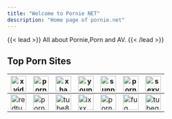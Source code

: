 ```yaml
---
title: "Welcome to Pornie NET"
description: "Home page of pornie.net"
---
```

{{< lead >}}
All about Pornie,Porn and AV.
{{< /lead >}}
## Top Porn Sites
| <a href="https://www.xvideos.com/" target="_blank"><img src="xvideos.black.svg" style="height:36px;" alt="xvideos"/></a> |<a href="https://www.pornhub.com/" target="_blank"><img src="20240817181143.png" style="height:36px" alt="pornhub"/></a> |<a href="https://xhamster.com/" target="_blank"><img src="20240817181410.png" style="height:36px" alt="xhamster"/></a> |<a href="https://www.youporn.com/" target="_blank"><img src="20240817181821.png" style="height:36px" alt="youporn"/></a> |<a href="https://www.sunporno.com/" target="_blank"><img src="20240817182634.png" style="height:36px" alt="sunporno"/></a>|<a href="https://www.pornhat.com/" target="_blank"><img src="20240817182759.png" style="height:36px" alt="pornhat"/></a>|<a href="https://www.sexvid.xxx/" target="_blank"><img src="20240817183522.png" style="height:36px" alt="sexvid"/></a>|
|-|-|-|-|-|-|-|
|<a href="https://www.redtube.com/" target="_blank"><img src="20240817181952.png" style="height:36px" alt="redtube"/></a>|<a href="https://www.porn.com/" target="_blank"><img src="20240817182136.png" style="height:36px" alt="porn"/></a>|<a href="https://www.tube8.com/" target="_blank"><img src="20240817182212.png" style="height:36px" alt="tube8"/></a>|<a href="https://www.ixxx.com/" target="_blank"><img src="20240817182350.png" style="height:36px" alt="ixxx"/></a>|<a href="https://pornone.com/" target="_blank"><img src="20240817182906.png" style="height:36px" alt="pornone"/></a>|<a href="https://www.fuq.com/" target="_blank"><img src="20240817183120.png" style="height:36px" alt="fuq"/></a>|<a href="https://www.tubegalore.com/" target="_blank"><img src="20240817183659.png" style="height:36px" alt="tubegalore"/></a>|